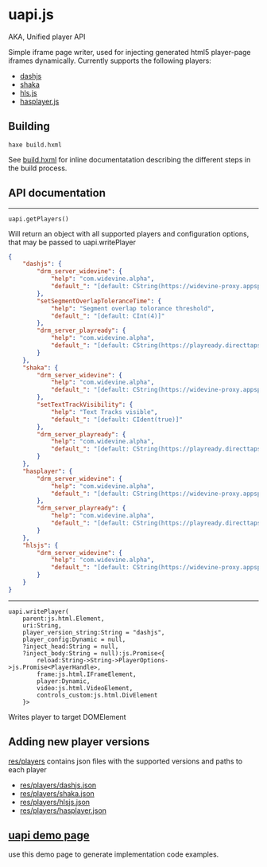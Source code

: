 # uapi.js

AKA, Unified player API

Simple iframe page writer, used for injecting generated html5 player-page iframes dynamically. Currently supports the following players:
 - [dashjs](https://github.com/Dash-Industry-Forum/dash.js)
 - [shaka](https://github.com/google/shaka-player)
 - [hls.js](https://github.com/video-dev/hls.js)
 - [hasplayer.js](https://github.com/Orange-OpenSource/hasplayer.js)

## Building

    haxe build.hxml

See [build.hxml](./build.hxml) for inline documentatation describing the different steps in the build process.

## API documentation

-----------
    uapi.getPlayers()

Will return an object with all supported players and configuration options, that may be passed to uapi.writePlayer

```json
{
	"dashjs": {
		"drm_server_widevine": {
			"help": "com.widevine.alpha",
			"default_": "[default: CString(https://widevine-proxy.appspot.com/proxy)]"
		},
		"setSegmentOverlapToleranceTime": {
			"help": "Segment overlap tolorance threshold",
			"default_": "[default: CInt(4)]"
		},
		"drm_server_playready": {
			"help": "com.widevine.alpha",
			"default_": "[default: CString(https://playready.directtaps.net/pr/svc/rightsmanager.asmx?PlayRight=1&UseSimpleNonPersistentLicense=1&PlayEnablers=786627D8-C2A6-44BE-8F88-08AE255B01A7)]"
		}
	},
	"shaka": {
		"drm_server_widevine": {
			"help": "com.widevine.alpha",
			"default_": "[default: CString(https://widevine-proxy.appspot.com/proxy)]"
		},
		"setTextTrackVisibility": {
			"help": "Text Tracks visible",
			"default_": "[default: CIdent(true)]"
		},
		"drm_server_playready": {
			"help": "com.widevine.alpha",
			"default_": "[default: CString(https://playready.directtaps.net/pr/svc/rightsmanager.asmx?PlayRight=1&UseSimpleNonPersistentLicense=1&PlayEnablers=786627D8-C2A6-44BE-8F88-08AE255B01A7)]"
		}
	},
	"hasplayer": {
		"drm_server_widevine": {
			"help": "com.widevine.alpha",
			"default_": "[default: CString(https://widevine-proxy.appspot.com/proxy)]"
		},
		"drm_server_playready": {
			"help": "com.widevine.alpha",
			"default_": "[default: CString(https://playready.directtaps.net/pr/svc/rightsmanager.asmx?PlayRight=1&UseSimpleNonPersistentLicense=1&PlayEnablers=786627D8-C2A6-44BE-8F88-08AE255B01A7)]"
		}
	},
	"hlsjs": {
		"drm_server_widevine": {
			"help": "com.widevine.alpha",
			"default_": "[default: CString(https://widevine-proxy.appspot.com/proxy)]"
		}
	}
}
```
-----------
    uapi.writePlayer(
		parent:js.html.Element, 
		uri:String, 
		player_version_string:String = "dashjs", 
		player_config:Dynamic = null, 
		?inject_head:String = null, 
		?inject_body:String = null):js.Promise<{
			reload:String->String->PlayerOptions->js.Promise<PlayerHandle>,
			frame:js.html.IFrameElement,
			player:Dynamic,
			video:js.html.VideoElement,
			controls_custom:js.html.DivElement
		}>

Writes player to target DOMElement

## Adding new player versions
[res/players](res/players) contains json files with the supported versions and paths to each player
- [res/players/dashjs.json](res/players/dashjs.json)
- [res/players/shaka.json](res/players/shaka.json)
- [res/players/hlsjs.json](res/players/hlsjs.json)
- [res/players/hasplayer.json](res/players/hasplayer.json)



## [uapi demo page](https://unifiedstreaming.github.io/mse-toolbox/uapi/bin/index.html)
use this demo page to generate implementation code examples.
